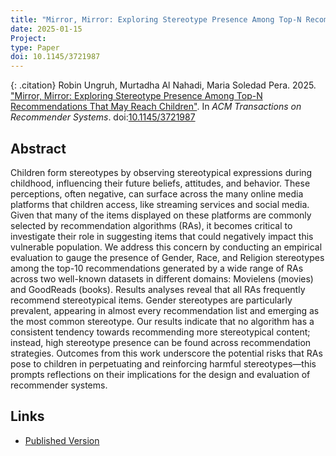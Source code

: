 ```yaml
---
title: "Mirror, Mirror: Exploring Stereotype Presence Among Top-N Recommendations That May Reach Children"
date: 2025-01-15
Project:
type: Paper
doi: 10.1145/3721987
---
```

{: .citation}
Robin Ungruh, Murtadha Al Nahadi, Maria Soledad Pera. 2025. ["Mirror, Mirror: Exploring Stereotype Presence Among Top-N Recommendations That May Reach Children"](#). In <cite>ACM Transactions on Recommender Systems</cite>.  doi:[10.1145/3721987](https://doi.org/10.1145/3721987)

## Abstract

Children form stereotypes by observing stereotypical expressions during childhood, influencing their future beliefs, attitudes, and behavior. These perceptions, often negative, can surface across the many online media platforms that children access, like streaming services and social media. Given that many of the items displayed on these platforms are commonly selected by recommendation algorithms (RAs), it becomes critical to investigate their role in suggesting items that could negatively impact this vulnerable population. We address this concern by conducting an empirical evaluation to gauge the presence of Gender, Race, and Religion stereotypes among the top-10 recommendations generated by a wide range of RAs across two well-known datasets in different domains: Movielens (movies) and GoodReads (books). Results analyses reveal that all RAs frequently recommend stereotypical items. Gender stereotypes are particularly prevalent, appearing in almost every recommendation list and emerging as the most common stereotype. Our results indicate that no algorithm has a consistent tendency towards recommending more stereotypical content; instead, high stereotype presence can be found across recommendation strategies. Outcomes from this work underscore the potential risks that RAs pose to children in perpetuating and reinforcing harmful stereotypes—this prompts reflections on their implications for the design and evaluation of recommender systems.

## Links

* [Published Version](https://dl.acm.org/doi/10.1145/3721987)

